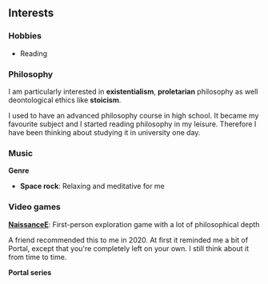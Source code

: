 
## Interests

### Hobbies
* Reading

### Philosophy

I am particularly interested in **existentialism**, **proletarian** philosophy as well deontological ethics like **stoicism**.

I used to have an advanced philosophy course in high school. It became my favourite subject and I started reading philosophy in my leisure. Therefore I have been thinking about studying it in university one day.

### Music

**Genre**

* **Space rock**: Relaxing and meditative for me

### Video games

**[NaissanceE](https://store.steampowered.com/app/265690/NaissanceE)**: First-person exploration game with a lot of philosophical depth

A friend recommended this to me in 2020. At first it reminded me a bit of Portal, except that you're completely left on your own. I still think about it from time to time.

**Portal series**
